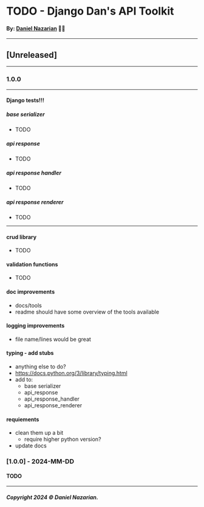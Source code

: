 # TODO - Django Dan's API Toolkit
#### By: [Daniel Nazarian](https://danielnazarian) 🐧👹

-------------------------------------------------------
## [Unreleased]
-----
### 1.0.0


-----
#### Django tests!!!


##### base serializer
- TODO


##### api response
- TODO


##### api response handler
- TODO


##### api response renderer
- TODO


-----

#### crud library
- TODO


#### validation functions
- TODO


#### doc improvements
- docs/tools
- readme should have some overview of the tools available



#### logging improvements
- file name/lines would be great



#### typing - add stubs
- anything else to do?
- https://docs.python.org/3/library/typing.html
- add to:
    - base serializer
    - api_response
    - api_response_handler
    - api_response_renderer



#### requiements
- clean them up a bit
    - require higher python version?
- update docs


### [1.0.0] - 2024-MM-DD
#### TODO

-------------------------------------------------------

##### Copyright 2024 © Daniel Nazarian.
